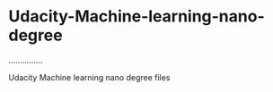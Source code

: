 # Udacity-Machine-learning-nano-degree

...............

Udacity Machine learning nano degree files
